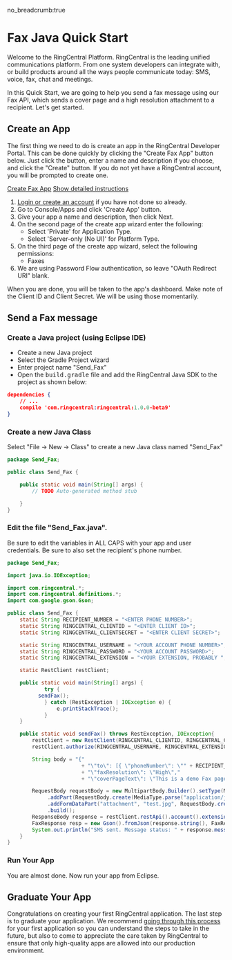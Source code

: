 no_breadcrumb:true

# Fax Java Quick Start

Welcome to the RingCentral Platform. RingCentral is the leading unified communications platform. From one system developers can integrate with, or build products around all the ways people communicate today: SMS, voice, fax, chat and meetings.

In this Quick Start, we are going to help you send a fax message using our Fax API, which sends a cover page and a high resolution attachment to a recipient. Let's get started.

## Create an App

The first thing we need to do is create an app in the RingCentral Developer Portal. This can be done quickly by clicking the "Create Fax App" button below. Just click the button, enter a name and description if you choose, and click the "Create" button. If you do not yet have a RingCentral account, you will be prompted to create one.

<a target="_new" href="https://developer.ringcentral.com/new-app?name=Fax+Quick+Start+App&desc=A+simple+app+to+demo+sending+a+Fax+on+RingCentral&public=false&type=ServerOther&carriers=7710,7310,3420&permissions=Faxes&redirectUri=" class="btn btn-primary">Create Fax App</a>
<a class="btn-link btn-collapse" data-toggle="collapse" href="#create-app-instructions" role="button" aria-expanded="false" aria-controls="create-app-instructions">Show detailed instructions</a>

<div class="collapse" id="create-app-instructions">
<ol>
<li><a href="https://developer.ringcentral.com/login.html#/">Login or create an account</a> if you have not done so already.</li>
<li>Go to Console/Apps and click 'Create App' button.</li>
<li>Give your app a name and description, then click Next.</li>
<li>On the second page of the create app wizard enter the following:
  <ul>
  <li>Select 'Private' for Application Type.</li>
  <li>Select 'Server-only (No UI)' for Platform Type.</li>
  </ul>
  </li>
<li>On the third page of the create app wizard, select the following permissions:
  <ul>
    <li>Faxes</li>
  </ul>
  </li>
<li>We are using Password Flow authentication, so leave "OAuth Redirect URI" blank.</li>
</ol>
</div>

When you are done, you will be taken to the app's dashboard. Make note of the Client ID and Client Secret. We will be using those momentarily.

## Send a Fax message

### Create a Java project (using Eclipse IDE)

* Create a new Java project
* Select the Gradle Project wizard
* Enter project name "Send_Fax"
* Open the <tt>build.gradle</tt> file and add the RingCentral Java SDK to the project as shown below:

```json hl_lines="4",linenums="1"
dependencies {
    // ...
    compile 'com.ringcentral:ringcentral:1.0.0-beta9'
}
```

### Create a new Java Class

Select "File -> New -> Class" to create a new Java class named "Send_Fax"

```java
package Send_Fax;

public class Send_Fax {

	public static void main(String[] args) {
		// TODO Auto-generated method stub

	}
}
```

### Edit the file "Send_Fax.java".

Be sure to edit the variables in ALL CAPS with your app and user credentials. Be sure to also set the recipient's phone number.

```java
package Send_Fax;

import java.io.IOException;

import com.ringcentral.*;
import com.ringcentral.definitions.*;
import com.google.gson.Gson;

public class Send_Fax {
    static String RECIPIENT_NUMBER = "<ENTER PHONE NUMBER>";
    static String RINGCENTRAL_CLIENTID = "<ENTER CLIENT ID>";
    static String RINGCENTRAL_CLIENTSECRET = "<ENTER CLIENT SECRET>";

    static String RINGCENTRAL_USERNAME = "<YOUR ACCOUNT PHONE NUMBER>";
    static String RINGCENTRAL_PASSWORD = "<YOUR ACCOUNT PASSWORD>";
    static String RINGCENTRAL_EXTENSION = "<YOUR EXTENSION, PROBABLY ";

  	static RestClient restClient;

  	public static void main(String[] args) {
    		try {
          sendFax();
    		} catch (RestException | IOException e) {
    			e.printStackTrace();
    		}
  	}

  	public static void sendFax() throws RestException, IOException{
        restClient = new RestClient(RINGCENTRAL_CLIENTID, RINGCENTRAL_CLIENTSECRET, RINGCENTRAL_SERVER);
        restClient.authorize(RINGCENTRAL_USERNAME, RINGCENTRAL_EXTENSION, RINGCENTRAL_PASSWORD);

        String body = "{"
        	    		+ "\"to\": [{ \"phoneNumber\": \"" + RECIPIENT_NUMBER + "\"}],"
        	    		+ "\"faxResolution\": \"High\","
        	    		+ "\"coverPageText\": \"This is a demo Fax page from Java\"}";

        RequestBody requestBody = new MultipartBody.Builder().setType(MultipartBody.MIXED)
        	 .addPart(RequestBody.create(MediaType.parse("application/json"), body))
        	 .addFormDataPart("attachment", "test.jpg", RequestBody.create(MediaType.parse("image/jpeg"), Files.readAllBytes(Paths.get("./src/test/resources/test.jpg"))))
        	 .build();
        ResponseBody response = restClient.restApi().account().extension().fax().post(requestBody);
        FaxResponse resp = new Gson().fromJson(response.string(), FaxResponse.class);
        System.out.println("SMS sent. Message status: " + response.messageStatus);
    }
}
```

### Run Your App

You are almost done. Now run your app from Eclipse.

## Graduate Your App

Congratulations on creating your first RingCentral application. The last step is to graduate your application. We recommend [going through this process](../../../basics/production) for your first application so you can understand the steps to take in the future, but also to come to appreciate the care taken by RingCentral to ensure that only high-quality apps are allowed into our production environment.
